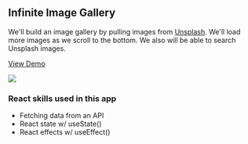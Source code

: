## Infinite Image Gallery

We'll build an image gallery by pulling images from [Unsplash](https://unsplash.com/). We'll load more images as we scroll to the bottom. We also will be able to search Unsplash images.

[View Demo](https://svensktutby-infinite-image-gallery.netlify.app/)

[![](https://scotch-res.cloudinary.com/video/upload/vs_50,dl_200,e_loop/v1592352070/06_-_image_gallery_pzqqa6.gif)](https://learn.chrisoncode.io/courses/10-react-apps-series-a/348625-06-infinite-image-gallery/992060-00-infinite-image-gallery-preview)

### React skills used in this app

- Fetching data from an API
- React state w/ useState()
- React effects w/ useEffect()
